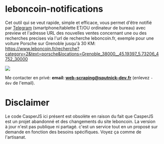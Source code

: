 # leboncoin-notifications

Cet outil qui se veut rapide, simple et efficace, vous permet d'être notifié par [Telegram](https://telegram.org/) (smartphone/tablette ET/OU ordinateur de bureau) avec preview et l'adresse URL des nouvelles ventes concernant une ou des recherches precises via l'url de recherche leboncoin.fr, exemple pour une voiture Porsche sur Grenoble jusqu'à 30 KM: https://www.leboncoin.fr/recherche?category=2&text=porsche&locations=Grenoble_38000__45.19397_5.73206_4752_30000

![](https://sputnick.fr/downloads/leboncoin-demo.png)

Me contacter en privé: **email: web-scraping@sputnick-dev.fr** (enlevez `-dev` de l'email).

# Disclaimer
Le code CasperJS ici présent est obsolète en raison du fait que CasperJS est un projet abandonné et des changements du site leboncoin. La version à jour n'est pas publique ni partagé. c'est un service tout en un proposé sur demande en fonction des besoins spécifiques. Voyez ça comme de l'artisanat. 
